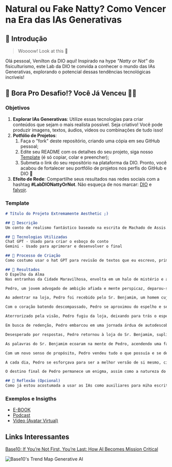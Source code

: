 # Natural ou Fake Natty? Como Vencer na Era das IAs Generativas

## 🚀 Introdução

> Woooow! Look at this 👀

Olá pessoal, Venilton da DIO aqui! Inspirado na hype _"Natty or Not"_ do fisiculturismo, este Lab da DIO te convida a conhecer o mundo das IAs Generativas, explorando o potencial dessas tendências tecnológicas incríveis!

## 🎯 Bora Pro Desafio!? Você Já Venceu 💪🤓

### Objetivos

1. **Explorar IAs Generativas**: Utilize essas tecnologias para criar conteúdos que sejam o mais realista possível. Seja criativo! Você pode produzir imagens, textos, áudios, vídeos ou combinações de tudo isso!
1. **Potfólio de Projetos**:
    1. Faça o "fork" deste repositório, criando uma cópia em seu GitHub pessoal;
    2. Edite seu README com os detalhes do seu projeto, siga nosso [Template](#template) (é só copiar, colar e preencher);
    3. Submeta o link do seu repositório na plataforma da DIO. Pronto, você acabou de fortalecer seu portfólio de projetos nos perfis do GitHub e DIO 🚀
1. **Efeito de Rede**: Compartilhe seus resultados nas redes sociais com a hashtag **#LabDIONattyOrNot**. Não esqueça de nos marcar: [DIO](https://www.linkedin.com/school/dio-makethechange) e [falvojr](https://www.linkedin.com/in/falvojr).

### Template

```markdown
# Título do Projeto Extremamente Aesthetic ;)

## 📒 Descrição
Um conto de realismo fantástico baseado na escrita de Machado de Assis.

## 🤖 Tecnologias Utilizadas
Chat GPT - Usado para criar o esboço do conto
Gemini - Usado para aprimorar e desenvolver o final

## 🧐 Processo de Criação
Como costumo usar o hat GPT para revisão de textos que eu escrevo, primeiramente pedi para que criasse um conto baseado na escrita de Machado de Assis, como o resultado não foi totalmente satisfatório, usei o Gemini para analisar o conto e aprimorar os aspectos que faltavam.

## 🚀 Resultados
O Espelho da Alma
Nas entranhas da Cidade Maravilhosa, envolta em um halo de mistério e antiguidades, jazia a loja do Sr. Benjamim, um antiquário cujo acervo transbordava histórias sussurradas pelo tempo. Entre as raridades que adornava suas prateleiras, um espelho em especial se destacava, envolta em lendas que o atribuíam o poder de revelar a verdadeira essência da alma.

Pedro, um jovem advogado de ambição afiada e mente perspicaz, deparou-se com a lenda do espelho em meio a um turbilhão de conversas em uma noite regada a vinho e confidências. A ideia de um objeto capaz de desvendar os segredos da alma o intrigava, mas também o enchia de ceticismo. Impulsionado por uma mistura de curiosidade e incredulidade, ele decidiu visitar o Sr. Benjamim e desvendar o enigma por si mesmo.

Ao adentrar na loja, Pedro foi recebido pelo Sr. Benjamim, um homem cujo olhar carregava o peso de incontáveis histórias. Guiado pelo antiquário, ele percorreu corredores abarrotados de relíquias, até chegar a um quarto empoeirado nos fundos da loja. Lá, sob uma penumbra que realçava a aura de mistério, o espelho amaldiçoado o aguardava.

Com o coração batendo descompassado, Pedro se aproximou do espelho e se deparou com uma imagem que o gelou até a alma. Em vez do rosto jovem e arrogante que ele tanto conhecia, o reflexo lhe mostrava um homem envelhecido, com olhos vazios e um sorriso cruel que gelava o sangue. A imagem era a personificação de seus medos mais profundos, a concretização de todas as ambições obscuras que ele reprimía em seu interior.

Aterrorizado pela visão, Pedro fugiu da loja, deixando para trás o espelho e suas verdades incômodas. A partir daquele dia, sua vida se transformou em um campo de batalha interior. As ambições que antes o impulsionavam agora o atormentavam, e a imagem do homem no espelho se tornou um fantasma que o assombrava a cada passo.

Em busca de redenção, Pedro embarcou em uma jornada árdua de autodescoberta. Ele abandonou a advocacia e se dedicou a obras de caridade, buscando expurgar a escuridão que o consumia. A cada ato de bondade, a cada sorriso que ele distribuía, ele sentia um alívio momentâneo, mas a imagem no espelho permanecia, um lembrete constante da luta que travava contra si mesmo.

Desesperado por respostas, Pedro retornou à loja do Sr. Benjamim, suplicando pelo segredo do espelho. O velho antiquário, com seus olhos cansados ​​cheios de sabedoria, apenas sorriu e disse: "O espelho, meu caro rapaz, não revela a verdade absoluta. Ele mostra aquilo que você teme ser, a face obscura que você luta para esconder. A verdadeira redenção reside em confrontar seus medos e escolher qual caminho seguir."

As palavras do Sr. Benjamim ecoaram na mente de Pedro, acendendo uma fagulha de esperança em seu coração. Ele percebeu que a redenção não era um destino traçado pelo espelho, mas sim uma escolha, uma batalha diária contra seus próprios demônios.

Com um novo senso de propósito, Pedro vendeu tudo o que possuía e se dedicou a uma vida de simplicidade e serviço ao próximo. O espelho, outrora um símbolo de terror, agora era um farol de esperança, um lembrete constante da força que ele possuía para se transformar.

A cada dia, Pedro se esforçava para ser a melhor versão de si mesmo, ciente de que a jornada da redenção era árdua e incerta. Ele enfrentava cada desafio com bravura, amparado pela fé na capacidade do ser humano de se reinventar.

O destino final de Pedro permanece um enigma, assim como a natureza do próprio espelho. Mas uma coisa é certa: a história de sua luta interior serve como um lembrete poderoso de que a verdadeira essência da alma reside não no que tememos ser, mas nas escolhas que fazemos a cada dia.

## 💭 Reflexão (Opcional)
Como já estou acostumada a usar as IAs como auxiliares para miha escrita, achei bastante fácil, mas sinto que foi necessária a intervenção humana. Uma vez que o primeiro resultado não configurava um bom texto.
```

### Exemplos e Insigths

- [E-BOOK](/exemplos/E-BOOK.md)
- [Podcast](/exemplos/PODCAST.md)
- [Vídeo (Avatar Virtual)](/exemplos/VIDEO.md)

## Links Interessantes

[Base10: If You’re Not First, You’re Last: How AI Becomes Mission Critical](https://base10.vc/post/generative-ai-mission-critical/)

![Base10's Trend Map Generative AI](https://github.com/digitalinnovationone/lab-natty-or-not/assets/730492/f4df26e8-f8f7-4419-8252-c69d73ea930c)

